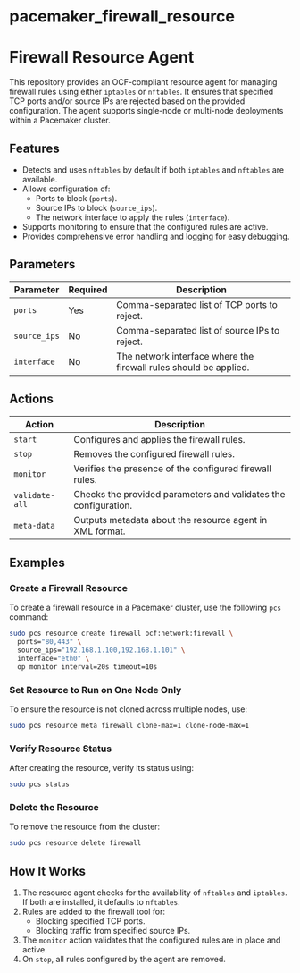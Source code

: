 # pacemaker_firewall_resource
# Firewall Resource Agent

This repository provides an OCF-compliant resource agent for managing firewall rules using either `iptables` or `nftables`. It ensures that specified TCP ports and/or source IPs are rejected based on the provided configuration. The agent supports single-node or multi-node deployments within a Pacemaker cluster.

## Features

- Detects and uses `nftables` by default if both `iptables` and `nftables` are available.
- Allows configuration of:
  - Ports to block (`ports`).
  - Source IPs to block (`source_ips`).
  - The network interface to apply the rules (`interface`).
- Supports monitoring to ensure that the configured rules are active.
- Provides comprehensive error handling and logging for easy debugging.

## Parameters

| Parameter       | Required | Description                                                                 |
|-----------------|----------|-----------------------------------------------------------------------------|
| `ports`         | Yes      | Comma-separated list of TCP ports to reject.                                |
| `source_ips`    | No       | Comma-separated list of source IPs to reject.                               |
| `interface`     | No       | The network interface where the firewall rules should be applied.           |

## Actions

| Action         | Description                                                                 |
|----------------|-----------------------------------------------------------------------------|
| `start`        | Configures and applies the firewall rules.                                  |
| `stop`         | Removes the configured firewall rules.                                      |
| `monitor`      | Verifies the presence of the configured firewall rules.                     |
| `validate-all` | Checks the provided parameters and validates the configuration.             |
| `meta-data`    | Outputs metadata about the resource agent in XML format.                    |

## Examples

### Create a Firewall Resource
To create a firewall resource in a Pacemaker cluster, use the following `pcs` command:

```bash
sudo pcs resource create firewall ocf:network:firewall \
  ports="80,443" \
  source_ips="192.168.1.100,192.168.1.101" \
  interface="eth0" \
  op monitor interval=20s timeout=10s
```

### Set Resource to Run on One Node Only
To ensure the resource is not cloned across multiple nodes, use:

```bash
sudo pcs resource meta firewall clone-max=1 clone-node-max=1
```

### Verify Resource Status
After creating the resource, verify its status using:

```bash
sudo pcs status
```

### Delete the Resource
To remove the resource from the cluster:

```bash
sudo pcs resource delete firewall
```

## How It Works

1. The resource agent checks for the availability of `nftables` and `iptables`. If both are installed, it defaults to `nftables`.
2. Rules are added to the firewall tool for:
   - Blocking specified TCP ports.
   - Blocking traffic from specified source IPs.
3. The `monitor` action validates that the configured rules are in place and active.
4. On `stop`, all rules configured by the agent are removed.


